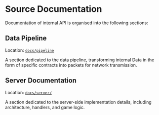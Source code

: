 # Source Documentation

Documentation of internal API is organised into the following sections:

## Data Pipeline
Location: [`docs/pipeline`](/docs/pipeline/README.md)

A section dedicated to the data pipeline, 
transforming internal Data in the form of specific contracts into packets for network transmission.

## Server Documentation
Location: [`docs/server/`](/docs/server/README.md)

A section dedicated to the server-side implementation details, including architecture, handlers, and game logic.